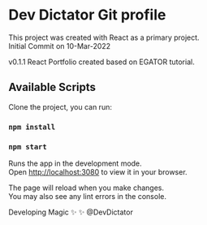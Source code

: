 # Dev Dictator Git profile

This project was created with React as a primary project.
<br/>
Initial Commit on 10-Mar-2022

v0.1.1
React Portfolio created based on EGATOR tutorial.


## Available Scripts

Clone the project, you can run:

### `npm install`

### `npm start`

Runs the app in the development mode.\
Open [http://localhost:3080](http://localhost:3080) to view it in your browser.

The page will reload when you make changes.\
You may also see any lint errors in the console.


Developing Magic :sparkles: :sparkles:
@DevDictator